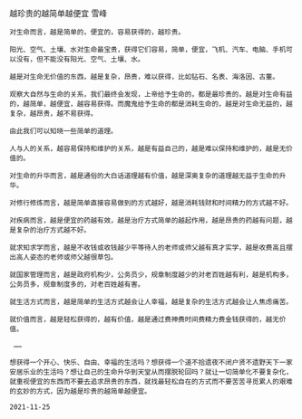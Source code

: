 越珍贵的越简单越便宜
雪峰

    对生命而言，越是简单的，便宜的，容易获得的，越珍贵。

    阳光、空气、土壤、水对生命最宝贵，获得它们容易，简单，便宜，飞机、汽车、电脑、手机可以没有，但不能没有阳光、空气、土壤、水。

    越是对生命无价值的东西，越是复杂，昂贵，难以获得，比如钻石、名表、海洛因、古董。

    观察大自然与生命的关系，我们最终会发现，上帝给予生命的，都是最珍贵的，越是对生命有益的，越简单，越便宜，越容易获得。而魔鬼给予生命的都是消耗生命的，越是对生命无益的，越复杂，越昂贵，越不易获得。

    由此我们可以知晓一些简单的道理。

    人与人的关系，越容易保持和维护的关系，越是有益自己的，越是难以保持和维护的，越是无价值的。

    对生命的升华而言，越是通俗的大白话道理越有价值，越是深奥复杂的道理越无益于生命的升华。

    对修行修炼而言，越是简单直接容易做到的方式越好，越是消耗钱财和时间精力的方式越不好。

    对疾病而言，越是便宜的药越有效，越是治疗方式简单的越起作用，越是昂贵的药越有问题，越是复杂的治疗方式越不好。

    就求知求学而言，越是不收钱或收钱越少平等待人的老师或师父越有真才实学，越是收费高且摆出高人姿态的老师或师父越很草包。

    就国家管理而言，越是政府机构少，公务员少，规章制度越少的对老百姓越有利，越是机构多，公务员多，规章制度多的，对老百姓越有害。

    就生活方式而言，越是简单的生活方式越会让人幸福，越是复杂的生活方式越会让人焦虑痛苦。

    就价值而言，越是轻松获得的，越有价值，越是通过费神费时间费精力费金钱获得的，越无价值。

     ……

    想获得一个开心、快乐、自由、幸福的生活吗？想获得一个道不拾遗夜不闭户贤不遗野天下一家安居乐业的生活吗？想让自己的生命升华到天堂从而摆脱轮回吗？就让一切简单化不要复杂化，就重视便宜的东西而不要去追求昂贵的东西，就找最轻松自在的方式而不要苦苦寻觅累人的艰难的玄妙的方式，因为越是珍贵的越简单越便宜。

    2021-11-25




